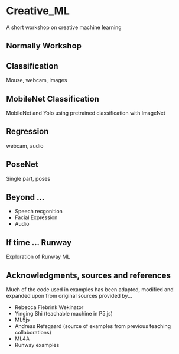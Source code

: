 # Creative_ML
A short workshop on creative machine learning 

## Normally Workshop

## Classification
Mouse, webcam, images

## MobileNet Classification
MobileNet and Yolo using pretrained classification with ImageNet

## Regression
webcam, audio

## PoseNet 
Single part, poses

## Beyond ...
- Speech recgonition
- Facial Expression
- Audio 

## If time ... Runway
Exploration of Runway ML 

## Acknowledgments, sources and references 
Much of the code used in examples has been adapted, modified and expanded upon from original sources provided by...

- Rebecca Fiebrink Wekinator
- Yinging Shi (teachable machine in P5.js)
- ML5js
- Andreas Refsgaard (source of examples from previous teaching collaborations) 
- ML4A 
- Runway examples 


